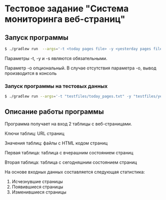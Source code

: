 # Тестовое задание "Система мониторинга веб-страниц"

## Запуск программы
```bash
$ ./gradlew run  --args='-t <today pages file> -y <yesterday pages file> -s <secretary name> -o <output file name>'
```
Параметры -t, -y и -s являются обязательными.

Параметр -o опциональный. В случае отсутствия параметра -o, вывод производится в консоль
### Запуск программы на тестовых данных
```bash
$ ./gradlew run --args='-t "testfiles/today_pages.txt" -y "testfiles/yesterday_pages.txt" -s "Софья Александровна"'
```

## Описание работы программы
Программа получает на вход 2 таблицы с веб-страницами.

Ключи таблиц: URL страниц

Значения таблиц: файлы с HTML кодом страниц

Первая таблица: таблица с вчерашним состоянием страниц

Вторая таблица: таблица с сегодняшним состоянием страниц

На основе входных данных составляется следующая статистика:

1) Исчезнувшие страницы
2) Появившиеся страницы
3) Изменившиеся страницы
